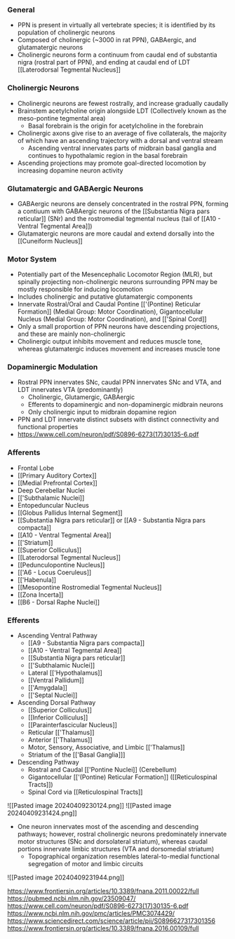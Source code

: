 ### General
- PPN is present in virtually all vertebrate species; it is identified by its population of cholinergic neurons
- Composed of cholinergic (~3000 in rat PPN), GABAergic, and glutamatergic neurons
- Cholinergic neurons form a continuum from caudal end of substantia nigra (rostral part of PPN), and ending at caudal end of LDT [[Laterodorsal Tegmental Nucleus]]
### Cholinergic Neurons
- Cholinergic neurons are fewest rostrally, and increase gradually caudally
- Brainstem acetylcholine origin alongside LDT (Collectively known as the meso-pontine tegmental area)
	- Basal forebrain is the origin for acetylcholine in the forebrain
- Cholinergic axons give rise to an average of five collaterals, the majority of which have an ascending trajectory with a dorsal and ventral stream
	- Ascending ventral innervates parts of midbrain basal ganglia and continues to hypothalamic region in the basal forebrain
- Ascending projections may promote goal-directed locomotion by increasing dopamine neuron activity
### Glutamatergic and GABAergic Neurons
- GABAergic neurons are densely concentrated in the rostral PPN, forming a contiuum with GABAergic neurons of the [[Substantia Nigra pars reticular]] (SNr) and the rostromedial tegmental nucleus (tail of [[A10 - Ventral Tegmental Area]])
- Glutamatergic neurons are more caudal and extend dorsally into the [[Cuneiform Nucleus]]
### Motor System
- Potentially part of the Mesencephalic Locomotor Region (MLR), but spinally projecting non-cholinergic neurons surrounding PPN may be mostly responsible for inducing locomotion
- Includes cholinergic and putative glutamatergic components
- Innervate Rostral/Oral and Caudal Pontine [['(Pontine) Reticular Formation]] (Medial Group: Motor Coordination), Gigantocellular Nucleus (Medial Group: Motor Coordination), and [['Spinal Cord]]
- Only a small proportion of PPN neurons have descending projections, and these are mainly non-cholinergic
- Cholinergic output inhibits movement and reduces muscle tone, whereas glutamatergic induces movement and increases muscle tone
### Dopaminergic Modulation
- Rostral PPN innervates SNc, caudal PPN innervates SNc and VTA, and LDT innervates VTA (predominantly)
	- Cholinergic, Glutamergic, GABAergic
	- Efferents to dopaminergic and non-dopaminergic midbrain neurons
	- Only cholinergic input to midbrain dopamine region
- PPN and LDT innervate distinct subsets with distinct connectivity and functional properties
- https://www.cell.com/neuron/pdf/S0896-6273(17)30135-6.pdf
### Afferents
- Frontal Lobe
- [[Primary Auditory Cortex]]
- [[Medial Prefrontal Cortex]]
- Deep Cerebellar Nuclei
- [['Subthalamic Nuclei]]
- Entopeduncular Nucleus
- [[Globus Pallidus Internal Segment]]
- [[Substantia Nigra pars reticular]] or [[A9 - Substantia Nigra pars compacta]]
- [[A10 - Ventral Tegmental Area]]
- [['Striatum]]
- [[Superior Colliculus]]
- [[Laterodorsal Tegmental Nucleus]]
- [[Pedunculopontine Nucleus]]
- [['A6 - Locus Coeruleus]]
- [['Habenula]]
- [[Mesopontine Rostromedial Tegmental Nucleus]]
- [[Zona Incerta]]
- [[B6 - Dorsal Raphe Nuclei]]
### Efferents
- Ascending Ventral Pathway
	- [[A9 - Substantia Nigra pars compacta]]
	- [[A10 - Ventral Tegmental Area]]
	- [[Substantia Nigra pars reticular]]
	- [['Subthalamic Nuclei]]
	- Lateral [['Hypothalamus]]
	- [[Ventral Pallidum]]
	- [['Amygdala]]
	- [['Septal Nuclei]]
- Ascending Dorsal Pathway
	- [[Superior Colliculus]]
	- [[Inferior Colliculus]]
	- [[Parainterfascicular Nucleus]]
	- Reticular [['Thalamus]]
	- Anterior [['Thalamus]]
	- Motor, Sensory, Associative, and Limbic [['Thalamus]]
	- Striatum of the [['Basal Ganglia]]]
- Descending Pathway
	- Rostral and Caudal [['Pontine Nuclei]] (Cerebellum)
	- Gigantocellular [['(Pontine) Reticular Formation]] ([[Reticulospinal Tracts]])
	- Spinal Cord via [[Reticulospinal Tracts]]


![[Pasted image 20240409230124.png]]
![[Pasted image 20240409231424.png]]
- One neuron innervates most of the ascending and descending pathways; however, rostral cholinergic neurons predominately innervate motor structures (SNc and dorsolateral striatum), whereas caudal portions innervate limbic structures (VTA and dorsomedial striatum)
	- Topographical organization resembles lateral-to-medial functional segregation of motor and limbic circuits

![[Pasted image 20240409231944.png]]



https://www.frontiersin.org/articles/10.3389/fnana.2011.00022/full
https://pubmed.ncbi.nlm.nih.gov/23509047/
https://www.cell.com/neuron/pdf/S0896-6273(17)30135-6.pdf
https://www.ncbi.nlm.nih.gov/pmc/articles/PMC3074429/
https://www.sciencedirect.com/science/article/pii/S0896627317301356
https://www.frontiersin.org/articles/10.3389/fnana.2016.00109/full 